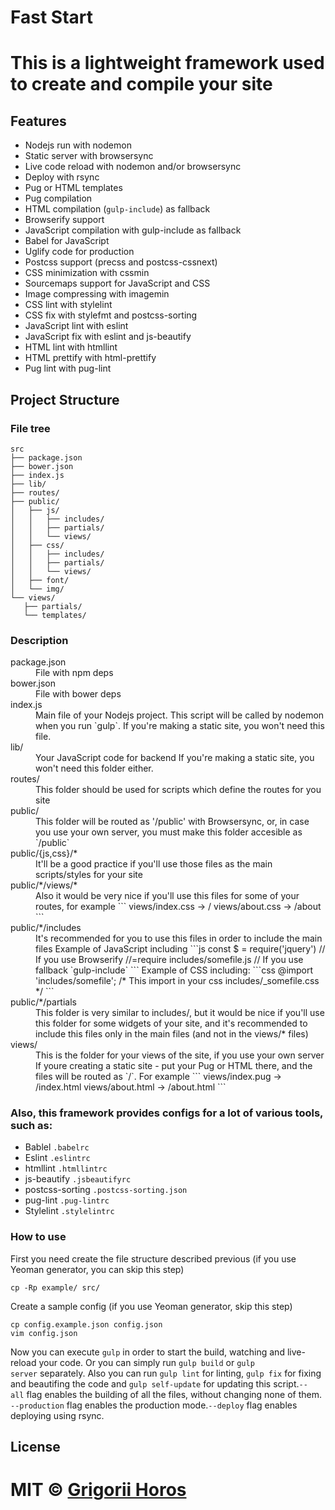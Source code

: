 # Fast Start

# This is a lightweight framework used to create and compile your site
## Features

* Nodejs run with nodemon
* Static server with browsersync
* Live code reload with nodemon and/or browsersync
* Deploy with rsync
* Pug or HTML templates
* Pug compilation
* HTML compilation (`gulp-include`) as fallback
* Browserify support
* JavaScript compilation with gulp-include as fallback
* Babel for JavaScript
* Uglify code for production
* Postcss support (precss and postcss-cssnext)
* CSS minimization with cssmin
* Sourcemaps support for JavaScript and CSS
* Image compressing with imagemin
* CSS lint with stylelint
* CSS fix with stylefmt and postcss-sorting
* JavaScript lint with eslint
* JavaScript fix with eslint and js-beautify
* HTML lint with htmllint
* HTML prettify with html-prettify
* Pug lint with pug-lint

## Project Structure

### File tree

```
src
├── package.json
├── bower.json
├── index.js
├── lib/
├── routes/
├── public/
│   ├── js/
│   │   ├── includes/
│   │   ├── partials/
│   │   └── views/
│   ├── css/
│   │   ├── includes/
│   │   ├── partials/
│   │   └── views/
│   ├── font/
│   └── img/
└── views/
   ├── partials/
   └── templates/
```

### Description

<dl>

<dt>package.json</dt>

<dd>File with npm deps</dd>

<dt>bower.json</dt>

<dd>File with bower deps</dd>

<dt>index.js</dt>

<dd>Main file of your Nodejs project. This script will be called by nodemon when you run `gulp`.
If you're making a static site, you won't need this file.</dd>

<dt>lib/</dt>

<dd>Your JavaScript code for backend
If you're making a static site, you won't need this folder either.</dd>

<dt>routes/</dt>

<dd>This folder should be used for scripts which define the routes for you site</dd>

<dt>public/</dt>

<dd>This folder will be routed as '/public' with Browsersync, or, in case you use your own server, you must make this folder accesible as `/public`</dd>

<dt>public/{js,css}/*</dt>

<dd>It'll be a good practice if you'll use those files as the main scripts/styles for your site</dd>

<dt>public/*/views/*</dt>

<dd>Also it would be very nice if you'll use this files for some of your routes, for example
```
views/index.css -> /
views/about.css -> /about
```
</dd>

<dt>public/*/includes</dt>

<dd>It's recommended for you to use this files in order to include the main files
Example of JavaScript including
```js
const $ = require('jquery') // If you use Browserify
//=require includes/somefile.js // If you use fallback `gulp-include`
```
Example of CSS including:
```css
@import 'includes/somefile'; /* This import in your css includes/_somefile.css */
```
</dd>

<dt>public/*/partials</dt>

<dd>This folder is very similar to includes/, but it would be nice if you'll use this folder for some widgets of your site, and it's recommended to include this files only in the main files (and not in the views/* files)</dd>

<dt>views/</dt>

<dd>This is the folder for your views of the site, if you use your own server
If youre creating a static site - put your Pug or HTML there, and the files will be routed as `/`. For example
```
views/index.pug -> /index.html
views/about.html -> /about.html
```
</dd>
</dl>

### Also, this framework provides configs for a lot of various tools, such as:

* Bablel `.babelrc`
* Eslint `.eslintrc`
* htmllint `.htmllintrc`
* js-beautify `.jsbeautifyrc`
* postcss-sorting `.postcss-sorting.json`
* pug-lint `.pug-lintrc`
* Stylelint `.stylelintrc`

### How to use

First you need create the file structure described previous (if you use Yeoman generator, you can skip this step)

```
cp -Rp example/ src/
```

Create a sample config (if you use Yeoman generator, skip this step)

```
cp config.example.json config.json
vim config.json
```

Now you can execute `gulp` in order to start the build, watching and live-reload your code. Or you can simply run `gulp build` or `gulp server` separately. Also you can run `gulp lint` for linting, `gulp fix` for fixing and beautifing the code and `gulp self-update` for updating this script.`--all` flag enables the building of all the files, without changing none of them. `--production` flag enables the production mode.`--deploy` flag enables deploying using rsync.

## License

MIT © [Grigorii Horos](https://github.com/horosgrisa)
=======
